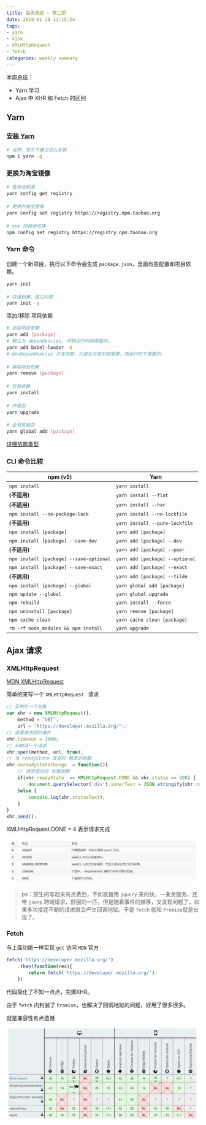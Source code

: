 ```yaml
---
title: 每周总结 - 第二期
date: 2019-01-28 11:15:24
tags: 
- yarn
- ajax
- XMLHttpRequest
- fetch
categories: weekly summary
---
```


本周总结：

- Yarn 学习
- Ajax 中 XHR 和 Fetch 的区别

<!--more-->

## Yarn

### [安装 Yarn](https://yarnpkg.com/zh-Hans/docs/install#windows-stable)

```bash
# 当然，官方不建议这么安装
npm i yarn -g
```

### 更换为淘宝镜像

```bash
# 查询当前源
yarn config get registry

# 更换为淘宝镜像
yarn config set registry https://registry.npm.taobao.org

# npm 同理也可换
npm config set registry https://registry.npm.taobao.org
```

### Yarn 命令

创建一个新项目，执行以下命令会生成 `package.json`，里面有些配置和项目依赖。

```bash
yarn init 

# 快速创建，跳过问题
yarn init -y
```

添加/移除 项目依赖

```bash
# 添加项目依赖
yarn add [package]
# 默认为 dependencies, 代码运行时所需要的。
yarn add babel-loader -D
# devDependencies 开发依赖，只是在开发阶段需要，而运行时不需要的。

# 移除项目依赖
yarn remove [package]

# 安装依赖
yarn install

# 升级包
yarn upgrade

# 全局安装包
yarn global add [package]
```

[详细依赖类型](https://yarnpkg.com/zh-Hans/docs/dependency-types#toc-dev-dependencies)

### CLI 命令比较

| npm (v5)                                | Yarn                            |
| --------------------------------------- | ------------------------------- |
| `npm install`                           | `yarn install`                  |
| **(不适用)**                            | `yarn install --flat`           |
| **(不适用)**                            | `yarn install --har`            |
| `npm install --no-package-lock`         | `yarn install --no-lockfile`    |
| **(不适用)**                            | `yarn install --pure-lockfile`  |
| `npm install [package]`                 | `yarn add [package]`            |
| `npm install [package] --save-dev`      | `yarn add [package] --dev`      |
| **(不适用)**                            | `yarn add [package] --peer`     |
| `npm install [package] --save-optional` | `yarn add [package] --optional` |
| `npm install [package] --save-exact`    | `yarn add [package] --exact`    |
| **(不适用)**                            | `yarn add [package] --tilde`    |
| `npm install [package] --global`        | `yarn global add [package]`     |
| `npm update --global`                   | `yarn global upgrade`           |
| `npm rebuild`                           | `yarn install --force`          |
| `npm uninstall [package]`               | `yarn remove [package]`         |
| `npm cache clean`                       | `yarn cache clean [package]`    |
| `rm -rf node_modules && npm install`    | `yarn upgrade`                  |



## Ajax 请求

### XMLHttpRequest

[MDN XMLHttpRequest](https://developer.mozilla.org/zh-CN/docs/Web/API/XMLHttpRequest)

简单的来写一个 `XMLHttpRequest ` 请求

```js
// 实例化一个对象
var xhr = new XMLHttpRequest(),
    method = "GET",
    url = "https://developer.mozilla.org/";;
// 设置请求超时事件
xhr.timeout = 3000;
// 初始话一个请求
xhr.open(method, url, true);
// 当 readyState 改变时 触发的函数
xhr.onreadystatechange  = function(){
    // 请求成功的 处理函数
    if(xhr.readyState  == XMLHttpRequest.DONE && xhr.status == 200) {
        document.querySelector('div').innerText = JSON.stringify(xhr.responseText);
    }else {
        console.log(xhr.statusText);
    }
}
xhr.send();
```

XMLHttpRequest.DONE = 4 表示请求完成

![XMLHttpRequest.readyState状态](每周总结-第二期/TIM截图20190128155927.png)

> ps：原生的写起来有点费劲，不如直接用 `jquery` 来的快，一条龙服务，还带 `jsonp` 跨域请求，舒服的一匹，但是随着事件的推移，又发现问题了，如果多次接连不断的请求就会产生回调地狱。于是 `fetch` 就和 `Promise`就是出现了。



### Fetch

与上面功能一样实现 `get` 访问 `MDN` 官方

```js
fetch('https://developer.mozilla.org/')
    .then(function(res){
    	return fetch('https://developer.mozilla.org/');
	})
```

代码简化了不知一点点，完爆XHR。

由于 `fetch` 内封装了 `Promise`，也解决了回调地狱的问题，好用了很多很多。

就是兼容性有点遗憾

![fetch 兼容性](每周总结-第二期/fetch.jpg)